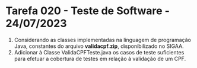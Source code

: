 # Tarefa 020 - Teste de Software - 24/07/2023

1. Considerando as classes implementadas na linguagem de programação Java, constantes do arquivo **validacpf.zip**, disponibilizado no SIGAA.
2. Adicionar à Classe ValidaCPFTeste.java os casos de teste suficientes para efetuar a cobertura de testes em relação à validação de um CPF.
